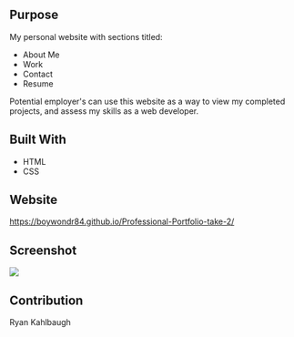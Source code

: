 ## Purpose
My personal website with sections titled:

* About Me
* Work
* Contact
* Resume

Potential employer's can use this website as a way to view my completed projects, and assess my skills as a web developer.

## Built With
* HTML
* CSS

## Website
https://boywondr84.github.io/Professional-Portfolio-take-2/

## Screenshot
<img src=".\assets\images\screenshot-boywondr84.github.io-2022.06.06-23_51_33.jpg" />

## Contribution
Ryan Kahlbaugh